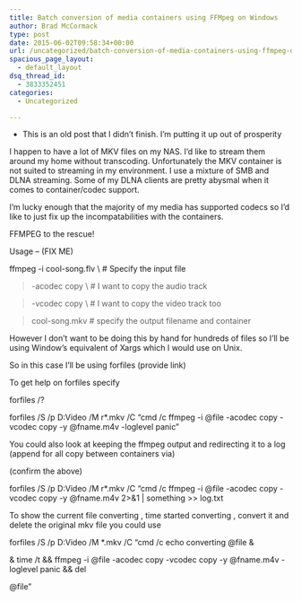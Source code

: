 ```yaml
---
title: Batch conversion of media containers using FFMpeg on Windows
author: Brad McCormack
type: post
date: 2015-06-02T09:58:34+00:00
url: /uncategorized/batch-conversion-of-media-containers-using-ffmpeg-on-windows/
spacious_page_layout:
  - default_layout
dsq_thread_id:
  - 3833352451
categories:
  - Uncategorized

---
```

* This is an old post that I didn’t finish. I’m putting it up out of prosperity 

I happen to have a lot of MKV files on my NAS. I&#8217;d like to stream them around my home without transcoding. Unfortunately the MKV container is not suited to streaming in my environment. I use a mixture of SMB and DLNA streaming. Some of my DLNA clients are pretty abysmal when it comes to container/codec support.

I&#8217;m lucky enough that the majority of my media has supported codecs so I&#8217;d like to just fix up the incompatabilities with the containers.

FFMPEG to the rescue!

Usage &#8211; (FIX ME)
  
ffmpeg -i cool-song.flv \ # Specify the input file
  
> -acodec copy \ # I want to copy the audio track
  
> -vcodec copy \ # I want to copy the video track too
  
> cool-song.mkv # specify the output filename and container

However I don&#8217;t want to be doing this by hand for hundreds of files so I&#8217;ll be using Window&#8217;s equivalent of Xargs which I would use on Unix.

So in this case I&#8217;ll be using forfiles (provide link)

To get help on forfiles specify
  
forfiles /?

forfiles /S /p D:Video /M r*.mkv /C &#8220;cmd /c ffmpeg -i @file -acodec copy -vcodec copy -y @fname.m4v -loglevel panic&#8221;

You could also look at keeping the ffmpeg output and redirecting it to a log (append for all copy between containers via)

(confirm the above)
  
forfiles /S /p D:Video /M r*.mkv /C &#8220;cmd /c ffmpeg -i @file -acodec copy -vcodec copy -y @fname.m4v 2>&1 | something >> log.txt

To show the current file converting , time started converting , convert it and delete the original mkv file you could use
  
forfiles /S /p D:Video /M *.mkv /C &#8220;cmd /c echo converting @file &
  
& time /t && ffmpeg -i @file -acodec copy -vcodec copy -y @fname.m4v -loglevel panic && del
  
@file&#8221;